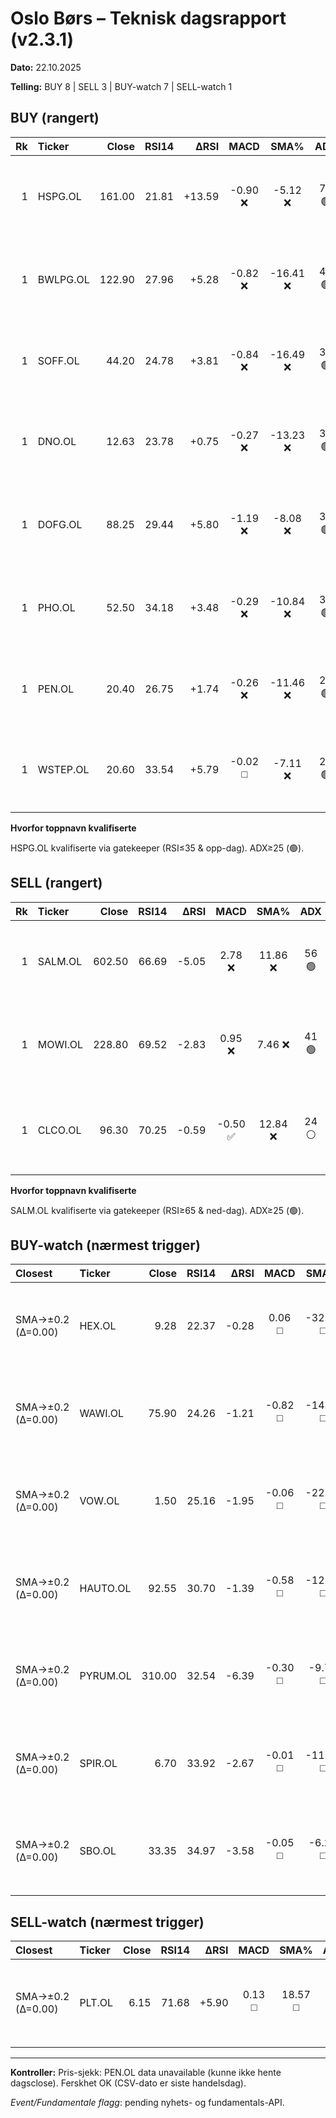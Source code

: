 # Oslo Børs – Teknisk dagsrapport (v2.3.1)

**Dato:** 22.10.2025

**Telling:** BUY 8 | SELL 3 | BUY-watch 7 | SELL-watch 1


## BUY (rangert)

| Rk | Ticker | Close | RSI14 | ΔRSI | MACD | SMA% | ADX | Sec. | Event |
|---:|:------|-----:|-----:|-----:|:----:|:----:|:---:|:----|:-----|
| 1 | HSPG.OL | 161.00 | 21.81 | +13.59 | -0.90 ❌ | -5.12 ❌ | 77 🟢 | RSI6 20 ⚪ · MFI 17 🔴 | — |
| 1 | BWLPG.OL | 122.90 | 27.96 | +5.28 | -0.82 ❌ | -16.41 ❌ | 43 🟢 | RSI6 30 ⚪ · MFI 27 🔴 | — |
| 1 | SOFF.OL | 44.20 | 24.78 | +3.81 | -0.84 ❌ | -16.49 ❌ | 35 🟢 | RSI6 18 ⚠️ · MFI 12 🔴 | — |
| 1 | DNO.OL | 12.63 | 23.78 | +0.75 | -0.27 ❌ | -13.23 ❌ | 31 🟢 | RSI6 9 🟢 · MFI 19 🔴 | — |
| 1 | DOFG.OL | 88.25 | 29.44 | +5.80 | -1.19 ❌ | -8.08 ❌ | 31 🟢 | RSI6 24 ⚪ · MFI 31 🔴 | — |
| 1 | PHO.OL | 52.50 | 34.18 | +3.48 | -0.29 ❌ | -10.84 ❌ | 31 🟢 | RSI6 34 ⚪ · MFI 26 🔴 | — |
| 1 | PEN.OL | 20.40 | 26.75 | +1.74 | -0.26 ❌ | -11.46 ❌ | 27 🟢 | RSI6 15 ⚠️ · MFI 21 🔴 | — |
| 1 | WSTEP.OL | 20.60 | 33.54 | +5.79 | -0.02 ◻️ | -7.11 ❌ | 25 🟢 | RSI6 43 ⚪ · MFI 11 🔴 | — |


**Hvorfor toppnavn kvalifiserte**

HSPG.OL kvalifiserte via gatekeeper (RSI≤35 & opp-dag). ADX≥25 (🟢).


## SELL (rangert)

| Rk | Ticker | Close | RSI14 | ΔRSI | MACD | SMA% | ADX | Sec. | Event |
|---:|:------|-----:|-----:|-----:|:----:|:----:|:---:|:----|:-----|
| 1 | SALM.OL | 602.50 | 66.69 | -5.05 | 2.78 ❌ | 11.86 ❌ | 56 🟢 | RSI6 60 ⚪ · MFI 88 🔴 | — |
| 1 | MOWI.OL | 228.80 | 69.52 | -2.83 | 0.95 ❌ | 7.46 ❌ | 41 🟢 | RSI6 70 ⚪ · MFI 73 🔴 | — |
| 1 | CLCO.OL | 96.30 | 70.25 | -0.59 | -0.50 ✅ | 12.84 ❌ | 24 ⚪ | RSI6 62 ⚪ · MFI 59 ⚪ | — |


**Hvorfor toppnavn kvalifiserte**

SALM.OL kvalifiserte via gatekeeper (RSI≥65 & ned-dag). ADX≥25 (🟢).


## BUY-watch (nærmest trigger)

| Closest | Ticker | Close | RSI14 | ΔRSI | MACD | SMA% | ADX | Sec. | Event |
|:-------|:------|-----:|-----:|-----:|:----:|:----:|:---:|:----|:-----|
| SMA→±0.2 (Δ=0.00) | HEX.OL | 9.28 | 22.37 | -0.28 | 0.06 ◻️ | -32.00 ◻️ | 55 🟢 | RSI6 17 ⚪ · MFI 33 ⚪ | — |
| SMA→±0.2 (Δ=0.00) | WAWI.OL | 75.90 | 24.26 | -1.21 | -0.82 ◻️ | -14.65 ◻️ | 37 🟢 | RSI6 19 ⚪ · MFI 16 ⚪ | — |
| SMA→±0.2 (Δ=0.00) | VOW.OL | 1.50 | 25.16 | -1.95 | -0.06 ◻️ | -22.85 ◻️ | 26 🟢 | RSI6 9 ⚪ · MFI 10 ⚪ | — |
| SMA→±0.2 (Δ=0.00) | HAUTO.OL | 92.55 | 30.70 | -1.39 | -0.58 ◻️ | -12.27 ◻️ | 35 🟢 | RSI6 27 ⚪ · MFI 25 ⚪ | — |
| SMA→±0.2 (Δ=0.00) | PYRUM.OL | 310.00 | 32.54 | -6.39 | -0.30 ◻️ | -9.79 ◻️ | 25 🟢 | RSI6 24 ⚪ · MFI 79 ⚪ | — |
| SMA→±0.2 (Δ=0.00) | SPIR.OL | 6.70 | 33.92 | -2.67 | -0.01 ◻️ | -11.25 ◻️ | 30 🟢 | RSI6 29 ⚪ · MFI 33 ⚪ | — |
| SMA→±0.2 (Δ=0.00) | SBO.OL | 33.35 | 34.97 | -3.58 | -0.05 ◻️ | -6.25 ◻️ | 23 ⚪ | RSI6 38 ⚪ · MFI 24 ⚪ | — |


## SELL-watch (nærmest trigger)

| Closest | Ticker | Close | RSI14 | ΔRSI | MACD | SMA% | ADX | Sec. | Event |
|:-------|:------|-----:|-----:|-----:|:----:|:----:|:---:|:----|:-----|
| SMA→±0.2 (Δ=0.00) | PLT.OL | 6.15 | 71.68 | +5.90 | 0.13 ◻️ | 18.57 ◻️ | 25 ⚪ | RSI6 81 ⚪ · MFI 59 ⚪ | — |


---

**Kontroller:** Pris-sjekk: PEN.OL data unavailable (kunne ikke hente dagsclose). Ferskhet OK (CSV-dato er siste handelsdag).

_Event/Fundamentale flagg_: pending nyhets- og fundamentals-API.

